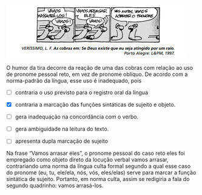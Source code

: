 

![](bf48d273-0a66-e7e3-92e6-2f430d928e7e.png)

O humor da tira decorre da reação de uma das cobras com relação ao uso de pronome pessoal reto, em vez de pronome oblíquo. De acordo com a norma-padrão da língua, esse uso é inadequado, pois



- [ ] contraria o uso previsto para o registro oral da língua
- [x] contraria a marcação das funções sintáticas de sujeito e objeto.
- [ ] gera inadequação na concordância com o verbo.
- [ ] gera ambiguidade na leitura do texto.
- [ ] apresenta dupla marcação de sujeito


Na frase “Vamos arrasar eles”, o pronome pessoal do caso reto eles foi empregado como objeto direto da locução verbal vamos arrasar, contrariando uma norma da língua culta formal segundo a qual esse caso do pronome (eu, tu, ele/ela, nós, vós, eles/elas) serve para marcar a função sintática de sujeito. Portanto, em norma culta, assim se redigiria a fala do segundo quadrinho: vamos arrasá-los.
